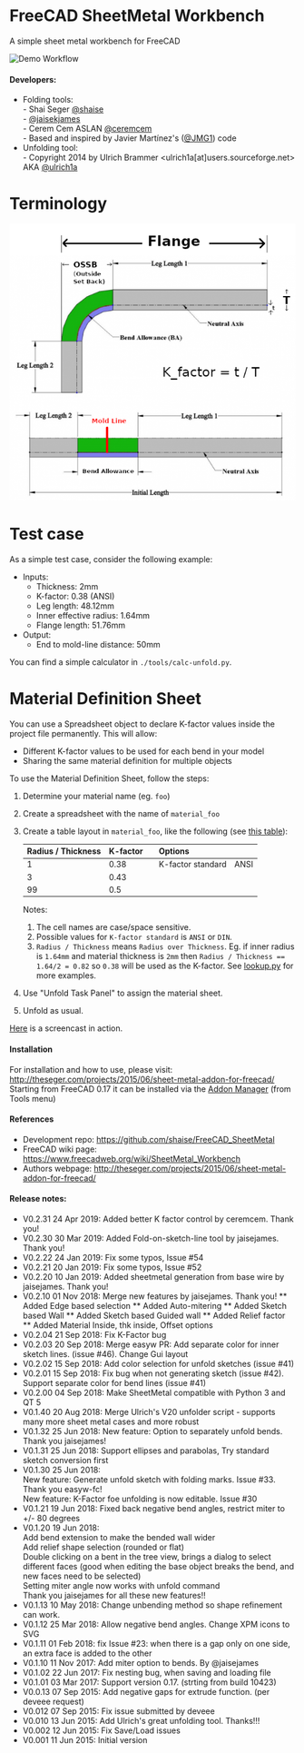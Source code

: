 # FreeCAD SheetMetal Workbench
A simple sheet metal workbench for FreeCAD

![Demo Workflow](../master/Resources/SheetMetal4.gif)

#### Developers:
* Folding tools:  
                  - Shai Seger [@shaise](https://github.com/shaise)  
                  - [@jaisekjames](https://github.com/jaisekjames)  
                  - Cerem Cem ASLAN [@ceremcem](https://github.com/ceremcem)  
                  - Based and inspired by Javier Martínez's ([@JMG1](https://github.com/JMG1)) code
* Unfolding tool:  
                  - Copyright 2014 by Ulrich Brammer <ulrich1a[at]users.sourceforge.net> AKA [@ulrich1a](https://github.com/ulrich1a)

# Terminology 

![Terminology](./tools/terminology.png)

# Test case 

As a simple test case, consider the following example: 

* Inputs: 
    - Thickness: 2mm  
    - K-factor: 0.38 (ANSI)  
    - Leg length: 48.12mm  
    - Inner effective radius: 1.64mm  
    - Flange length: 51.76mm  
* Output:  
    - End to mold-line distance: 50mm  

You can find a simple calculator in `./tools/calc-unfold.py`. 

# Material Definition Sheet 

You can use a Spreadsheet object to declare K-factor values inside the project file permanently. This will allow: 

* Different K-factor values to be used for each bend in your model 
* Sharing the same material definition for multiple objects 

To use the Material Definition Sheet, follow the steps:

1. Determine your material name (eg. `foo`)
2. Create a spreadsheet with the name of `material_foo`
3. Create a table layout in `material_foo`, like the following (see [this table](https://user-images.githubusercontent.com/6639874/56498031-b017bc00-6508-11e9-8b14-6076513d8488.png)):

    | Radius / Thickness | K-factor | | Options | | 
    | ---| ---| --- | --- | --- |
    | 1 | 0.38 | | K-factor standard | ANSI |
    | 3 | 0.43 | | | |
    | 99 | 0.5 | | | |
    
    Notes: 
    
    1. The cell names are case/space sensitive.
    2. Possible values for `K-factor standard` is `ANSI` or `DIN`. 
    3. `Radius / Thickness` means `Radius over Thickness`. Eg. if inner radius is `1.64mm` and material thickness is `2mm` then `Radius / Thickness == 1.64/2 = 0.82` so `0.38` will be used as the K-factor. See [lookup.py](https://github.com/ceremcem/FreeCAD_SheetMetal/blob/k-factor-from-lookup/lookup.py#L46-L68) for more examples.

4. Use "Unfold Task Panel" to assign the material sheet.
5. Unfold as usual.

[Here](https://user-images.githubusercontent.com/6639874/56642679-a749f600-6680-11e9-944a-82e447d9dc4e.gif) is a screencast in action.
 
#### Installation
For installation and how to use, please visit:  
http://theseger.com/projects/2015/06/sheet-metal-addon-for-freecad/  
Starting from FreeCAD 0.17 it can be installed via the [Addon Manager](https://github.com/FreeCAD/FreeCAD-addons) (from Tools menu)

#### References
* Development repo: https://github.com/shaise/FreeCAD_SheetMetal  
* FreeCAD wiki page: https://www.freecadweb.org/wiki/SheetMetal_Workbench  
* Authors webpage: http://theseger.com/projects/2015/06/sheet-metal-addon-for-freecad/  

#### Release notes: 
* V0.2.31 24 Apr 2019:  Added better K factor control by ceremcem. Thank you!
* V0.2.30 30 Mar 2019:  Added Fold-on-sketch-line tool by jaisejames. Thank you!
* V0.2.22 24 Jan 2019:  Fix some typos, Issue #54
* V0.2.21 20 Jan 2019:  Fix some typos, Issue #52
* V0.2.20 10 Jan 2019:  Added sheetmetal generation from base wire by jaisejames. Thank you!
* V0.2.10 01 Nov 2018:  Merge new features by jaisejames. Thank you!
** Added Edge based selection
** Added Auto-mitering
** Added Sketch based Wall
** Added Sketch based Guided wall
** Added Relief factor
** Added Material Inside, thk inside, Offset options
* V0.2.04 21 Sep 2018:  Fix K-Factor bug
* V0.2.03 20 Sep 2018:  Merge easyw PR: Add separate color for inner sketch lines. (issue #46). Change Gui layout
* V0.2.02 15 Sep 2018:  Add color selection for unfold sketches (issue #41)
* V0.2.01 15 Sep 2018:  Fix bug when not generating sketch (issue #42). Support separate color for bend lines (issue #41)
* V0.2.00 04 Sep 2018:  Make SheetMetal compatible with Python 3 and QT 5
* V0.1.40 20 Aug 2018:  Merge Ulrich's V20 unfolder script - supports many more sheet metal cases and more robust
* V0.1.32 25 Jun 2018:  New feature: Option to separately unfold bends. Thank you jaisejames!
* V0.1.31 25 Jun 2018:  Support ellipses and parabolas, Try standard sketch conversion first
* V0.1.30 25 Jun 2018:  <br/>
New feature: Generate unfold sketch with folding marks. Issue #33. Thank you easyw-fc! <br/>
New feature: K-Factor foe unfolding is now editable. Issue #30 <br/>
* V0.1.21 19 Jun 2018:  Fixed back negative bend angles, restrict miter to +/- 80 degrees
* V0.1.20 19 Jun 2018:  <br/>
Add bend extension to make the bended wall wider<br/>
Add relief shape selection (rounded or flat)<br/>
Double clicking on a bent in the tree view, brings a dialog to select different faces (good when editing the base object breaks the bend, and new faces need to be selected)<br/>
Setting miter angle now works with unfold command<br/>
Thank you jaisejames for all these new features!!
* V0.1.13 10 May 2018:  Change unbending method so shape refinement can work.
* V0.1.12 25 Mar 2018:  Allow negative bend angles. Change XPM icons to SVG
* V0.1.11 01 Feb 2018:  fix Issue #23: when there is a gap only on one side, an extra face is added to the other
* V0.1.10 11 Nov 2017:  Add miter option to bends. By @jaisejames
* V0.1.02 22 Jun 2017:  Fix nesting bug, when saving and loading file
* V0.1.01 03 Mar 2017:  Support version 0.17. (strting from build 10423)
* V0.0.13 07 Sep 2015:  Add negative gaps for extrude function. (per deveee request)
* V0.012  07 Sep 2015:  Fix issue submitted by deveee
* V0.010  13 Jun 2015:  Add Ulrich's great unfolding tool. Thanks!!!
* V0.002  12 Jun 2015:  Fix Save/Load issues  
* V0.001  11 Jun 2015:  Initial version
